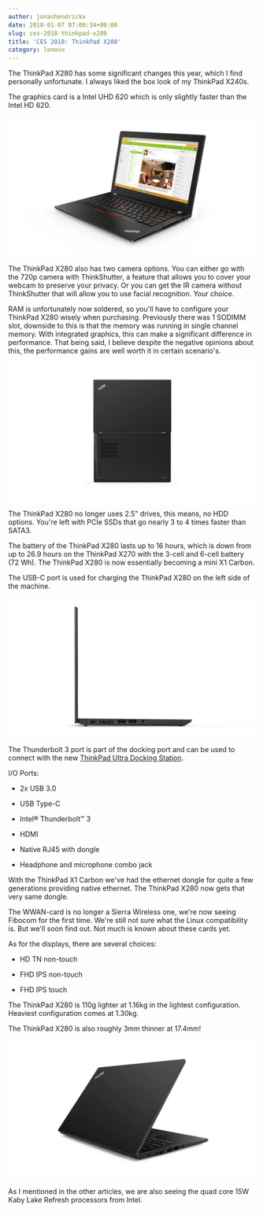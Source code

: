 ```yaml
---
author: jonashendrickx
date: 2018-01-07 07:00:34+00:00
slug: ces-2018-thinkpad-x280
title: 'CES 2018: ThinkPad X280'
category: lenovo
---
```

The ThinkPad X280 has some significant changes this year, which I find personally unfortunate. I always liked the box look of my ThinkPad X240s.

The graphics card is a Intel UHD 620 which is only slightly faster than the Intel HD 620.

![](/assets/img/posts/thinkscopes/2018/01/02_Thinkpad_X280_Hero_Front_facing_left.png)

The ThinkPad X280 also has two camera options. You can either go with the 720p camera with ThinkShutter, a feature that allows you to cover your webcam to preserve your privacy. Or you can get the IR camera without ThinkShutter that will allow you to use facial recognition. Your choice.

RAM is unfortunately now soldered, so you'll have to configure your ThinkPad X280 wisely when purchasing. Previously there was 1 SODIMM slot, downside to this is that the memory was running in single channel memory. With integrated graphics, this can make a significant difference in performance. That being said, I believe despite the negative opinions about this, the performance gains are well worth it in certain scenario's.

![](/assets/img/posts/thinkscopes/2018/01/12_Thinkpad_X280_Tour_Birdseye_B_C_cover.png)

The ThinkPad X280 no longer uses 2.5" drives, this means, no HDD options. You're left with PCIe SSDs that go nearly 3 to 4 times faster than SATA3.

The battery of the ThinkPad X280 lasts up to 16 hours, which is down from up to 26.9 hours on the ThinkPad X270 with the 3-cell and 6-cell battery (72 Wh). The ThinkPad X280 is now essentially becoming a mini X1 Carbon.

The USB-C port is used for charging the ThinkPad X280 on the left side of the machine.

![](/assets/img/posts/thinkscopes/2018/01/09_Thinkpad_X280_Tour_Left_side_profile_Black.png)

The Thunderbolt 3 port is part of the docking port and can be used to connect with the new [ThinkPad Ultra Docking Station](/blog/2018/01/12/ces-2018-thinkpad-ultra-dock/).

I/O Ports:



 	
  * 2x USB 3.0

 	
  * USB Type-C

 	
  * Intel® Thunderbolt™ 3

 	
  * HDMI

 	
  * Native RJ45 with dongle

 	
  * Headphone and microphone combo jack


With the ThinkPad X1 Carbon we've had the ethernet dongle for quite a few generations providing native ethernet. The ThinkPad X280 now gets that very same dongle.

The WWAN-card is no longer a Sierra Wireless one, we're now seeing Fibocom for the first time. We're still not sure what the Linux compatibility is. But we'll soon find out. Not much is known about these cards yet.

As for the displays, there are several choices:

 	
  * HD TN non-touch

 	
  * FHD IPS non-touch

 	
  * FHD IPS touch


The ThinkPad X280 is 110g lighter at 1.16kg in the lightest configuration. Heaviest configuration comes at 1.30kg.

The ThinkPad X280 is also roughly 3mm thinner at 17.4mm!

![](/assets/img/posts/thinkscopes/2018/01/thinkpad_x280_3.jpg)

As I mentioned in the other articles, we are also seeing the quad core 15W Kaby Lake Refresh processors from Intel.
